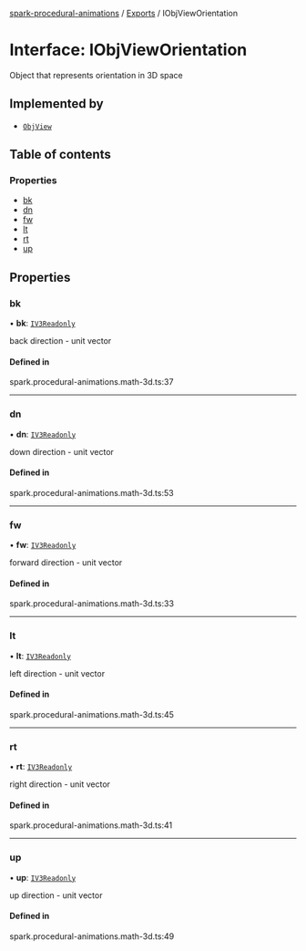 [spark-procedural-animations](../README.md) / [Exports](../modules.md) / IObjViewOrientation

# Interface: IObjViewOrientation

Object that represents orientation in 3D space

## Implemented by

- [`ObjView`](../classes/ObjView.md)

## Table of contents

### Properties

- [bk](IObjViewOrientation.md#bk)
- [dn](IObjViewOrientation.md#dn)
- [fw](IObjViewOrientation.md#fw)
- [lt](IObjViewOrientation.md#lt)
- [rt](IObjViewOrientation.md#rt)
- [up](IObjViewOrientation.md#up)

## Properties

### bk

• **bk**: [`IV3Readonly`](IV3Readonly.md)

back direction - unit vector

#### Defined in

spark.procedural-animations.math-3d.ts:37

___

### dn

• **dn**: [`IV3Readonly`](IV3Readonly.md)

down direction - unit vector

#### Defined in

spark.procedural-animations.math-3d.ts:53

___

### fw

• **fw**: [`IV3Readonly`](IV3Readonly.md)

forward direction - unit vector

#### Defined in

spark.procedural-animations.math-3d.ts:33

___

### lt

• **lt**: [`IV3Readonly`](IV3Readonly.md)

left direction - unit vector

#### Defined in

spark.procedural-animations.math-3d.ts:45

___

### rt

• **rt**: [`IV3Readonly`](IV3Readonly.md)

right direction - unit vector

#### Defined in

spark.procedural-animations.math-3d.ts:41

___

### up

• **up**: [`IV3Readonly`](IV3Readonly.md)

up direction - unit vector

#### Defined in

spark.procedural-animations.math-3d.ts:49
